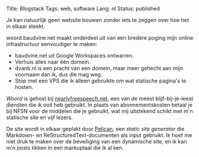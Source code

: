 Title: Blogstack
Tags: web, software
Lang: nl
Status: published

Je kan natuurlijk geen website bouwen zonder iets te zeggen over hoe het in
elkaar steekt.

woord.baudvine.net maakt onderdeel uit van een bredere poging mijn online
infrastructuur eenvoudiger te maken:

- baudvine.net uit Google Workspaces ontwarren.
- Verhuis alles naar één domein.
- dvanb.nl is een pracht van een domein, maar meer gehecht aan mijn voornaam dan
  ik, dus die mag weg.
- Stop met een VPS die ik alleen gebruikte om wat statische pagina's te hosten.

*Woord* is gehost bij
[nearlyfreespeech.net](https://www.nearlyfreespeech.net/), een van de meest
blijf-bij-je-leest diensten die ik ooit heb gebruikt. In plaats van
abonnementskosten betaal je bij NFSN voor de middelen die je gebruikt, wat mij
uitstekend schikt met m'n statische site en vijf lezers.

De site wordt in elkaar geplakt door [Pelican](http://docs.getpelican.com/), een
*static site generator* die Markdown- en ReStructuredText-documenten als input
gebruikt. Ik hoef me niet druk te maken over de beveiliging van een dynamische
site, en ik kan m'n posts tikken in een markuptaal die ik al ken.
